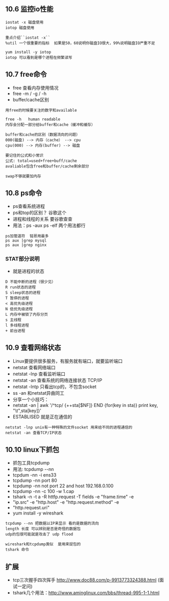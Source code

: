 ## 10.6 监控io性能
```
iostat -x 磁盘使用
iotop 磁盘使用

重点介绍``iostat -x``
%util 一个很重要的指标  如果是50，60说明你磁盘IO很大，99%说明磁盘IO严重不足

yum install -y iotop
iotop 可以看到是哪个进程在频繁读写
```


## 10.7 free命令
* free 查看内存使用情况
* free -m / -g / -h
* buffer/cache区别

```
用free的时候要关注的数字和available

free -h   human readable
内存会分配一部分给buffer和cache（缓冲和缓存）

buffer和cache的区别（数据流向的问题）
000(磁盘) --> 内存（cache） --> cpu
cpu(000) --> 内存(buffer) --> 磁盘

要记住的公式和小常识
公式: total=used+free+buff/cache 
avaliable包含free和buffer/cache剩余部分

swap不够就要加内存

```


## 10.8 ps命令
* ps查看系统进程
* ps和top的区别？ 谷歌这个
* 进程和线程的关系 要谷歌查查
* 用法：ps -aux    ps -elf  两个用法都行

```
ps加管道符  铭哥用最多
ps aux |grep mysql
ps aux |grep nginx

```


### STAT部分说明
* 就是进程的状态
```
D 不能中断的进程（很少见）
R run状态的进程
S sleep状态的进程
T 暂停的进程
< 高优先级进程
N 低优先级进程
L 内存中被锁了内存分页
s 主线程
l 多线程进程
+ 前台进程

```


## 10.9 查看网络状态
* Linux要提供很多服务，有服务就有端口，就要监听端口
* netstat 查看网络端口
* netstat -lnp 查看监听端口
* netstat -an 查看系统的网络连接状态  TCP/IP
* netstat -lntp 只看出tcp的，不包含socket
* ss -an 和netstat异曲同工
* 分享一个小技巧：
* netstat -an | awk '/^tcp/ {++sta[$NF]} END {for(key in sta)} print key, "\t",sta[key]}'
* ESTABLISED 就是正在通信的


```·
netstat -lnp unix有一种特殊的文件socket 用来给不同的进程通信的
netstat -an 查看TCP/IP状态

```


## 10.10 linux下抓包
* 抓包工具tcpdump
* 用法: tcpdump --nn
* tcpdum -nn -i ens33
* tcpdump -nn port 80
* tcpdump -nn not port 22 and host 192.168.0.100
* tcpdump -nn -c 100 -w 1.cap
* tshark -n -t a -R httfp.request -T fields -e "frame.time" -e
* "ip.src" -e "http.host" -e "http.request.method" -e
* "http.request.uri"
* yum install -y wireshark

```
tcpdump --nn 把数据以IP来显示 看的是数据的流向
length 长度 可以辨别是否是奇怪的数据包
udp的包很可能就是攻击了 udp flood

wireshark和tcpdump类似  是用来捉包的
tshark 命令

```

## 扩展
* tcp三次握手四次挥手 http://www.doc88.com/p-9913773324388.html (面试一定问)
* tshark几个用法：http://www.aminglinux.com/bbs/thread-995-1-1.html